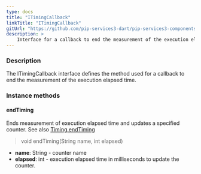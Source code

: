 ```yaml
---
type: docs
title: "ITimingCallback"
linkTitle: "ITimingCallback"
gitUrl: "https://github.com/pip-services3-dart/pip-services3-components-dart"
description: >
    Interface for a callback to end the measurement of the execution elapsed time.
---
```


### Description

The ITimingCallback interface defines the method used for a callback to end the measurement of the execution elapsed time. 

### Instance methods

#### endTiming
Ends measurement of execution elapsed time and updates a specified counter.
See also [Timing.endTiming](../timing/#endtiming)

> void endTiming(String name, int elapsed)

- **name**: String - counter name
- **elapsed**: int - execution elapsed time in milliseconds to update the counter.
